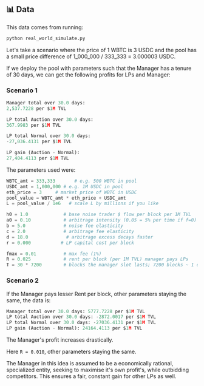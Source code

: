 ## 📊 Data

This data comes from running:
```bash
python real_world_simulate.py
```

Let's take a scenario where the price of 1 WBTC is 3 USDC and the pool has a small price difference of 1_000_000 / 333_333 = 3.000003 USDC.

If we deploy the pool with parameters such that the Manager has a tenure of 30 days, we can get the following profits for LPs and Manager:

### Scenario 1

```python
Manager total over 30.0 days:
2,537.7228 per $1M TVL

LP total Auction over 30.0 days:
367.9983 per $1M TVL

LP total Normal over 30.0 days:
-27,036.4131 per $1M TVL

LP gain (Auction - Normal):
27,404.4113 per $1M TVL
```

The parameters used were:
```python
WBTC_amt = 333,333       # e.g. 500 WBTC in pool
USDC_amt = 1,000,000 # e.g. 1M USDC in pool
eth_price = 3     # market price of WBTC in USDC
pool_value = WBTC_amt * eth_price + USDC_amt
L = pool_value / 1e6   # scale L by millions if you like

h0 = 1.0             # base noise trader $ flow per block per 1M TVL
a0 = 0.10            # arbitrage intensity (0.05 = 5% per time if f=0)
b = 5.0              # noise fee elasticity
c = 2.0              # arbitrage fee elasticity
d = 18.0              # arbitrage excess decays faster
r = 0.000           # LP capital cost per block

fmax = 0.01          # max fee (1%)
R = 0.025            # rent per block (per 1M TVL) manager pays LPs
T = 30 * 7200        # blocks the manager slot lasts; 7200 blocks ~ 1 day

```

### Scenario 2

If the Manager pays lesser Rent per block, other parameters staying the same, the data is:
```python
Manager total over 30.0 days: 5777.7228 per $1M TVL
LP total Auction over 30.0 days: -2872.0017 per $1M TVL
LP total Normal over 30.0 days: -27036.4131 per $1M TVL
LP gain (Auction - Normal): 24164.4113 per $1M TVL
```

The Manager's profit increases drastically.

Here `R = 0.010`, other parameters staying the same.

The Manager in this idea is assumed to be a economically rational, specialized entity, seeking to maximise it's own profit's, while outbidding competitors. This ensures a fair, constant gain for other LPs as well.
